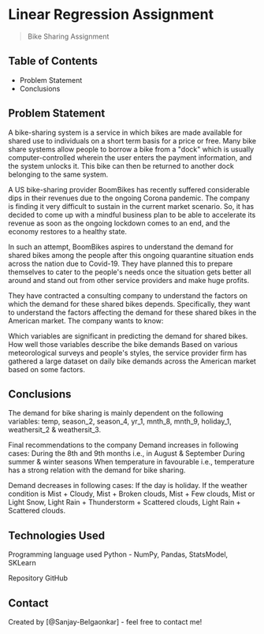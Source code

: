 # Linear Regression Assignment
> Bike Sharing Assignment


## Table of Contents
* Problem Statement
* Conclusions

## Problem Statement
A bike-sharing system is a service in which bikes are made available for shared use to individuals on a short term basis for a price or free. Many bike share systems allow people to borrow a bike from a "dock" which is usually computer-controlled wherein the user enters the payment information, and the system unlocks it. This bike can then be returned to another dock belonging to the same system.

A US bike-sharing provider BoomBikes has recently suffered considerable dips in their revenues due to the ongoing Corona pandemic. The company is finding it very difficult to sustain in the current market scenario. So, it has decided to come up with a mindful business plan to be able to accelerate its revenue as soon as the ongoing lockdown comes to an end, and the economy restores to a healthy state.

In such an attempt, BoomBikes aspires to understand the demand for shared bikes among the people after this ongoing quarantine situation ends across the nation due to Covid-19. They have planned this to prepare themselves to cater to the people's needs once the situation gets better all around and stand out from other service providers and make huge profits.

They have contracted a consulting company to understand the factors on which the demand for these shared bikes depends. Specifically, they want to understand the factors affecting the demand for these shared bikes in the American market. The company wants to know:

Which variables are significant in predicting the demand for shared bikes.
How well those variables describe the bike demands
Based on various meteorological surveys and people's styles, the service provider firm has gathered a large dataset on daily bike demands across the American market based on some factors.


## Conclusions
The demand for bike sharing is mainly dependent on the following variables:
temp, season_2, season_4, yr_1, mnth_8, mnth_9, holiday_1, weathersit_2 & weathersit_3.

Final recommendations to the company
Demand increases in following cases:
During the 8th and 9th months i.e., in August & September
During summer & winter seasons
When temperature in favourable i.e., temperature has a strong relation with the demand for bike sharing.

Demand decreases in following cases:
If the day is holiday.
If the weather condition is Mist + Cloudy, Mist + Broken clouds, Mist + Few clouds, Mist or Light Snow, Light Rain + Thunderstorm + Scattered clouds, Light Rain + Scattered clouds.

## Technologies Used
Programming language used
Python - NumPy, Pandas, StatsModel, SKLearn 

Repository
GitHub

## Contact
Created by [@Sanjay-Belgaonkar] - feel free to contact me!
